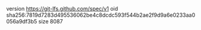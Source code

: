 version https://git-lfs.github.com/spec/v1
oid sha256:7819d7283d495536062be4c8dcdc593f544b2ae2f9d9a6e0233aa0056a9df3b5
size 8087
